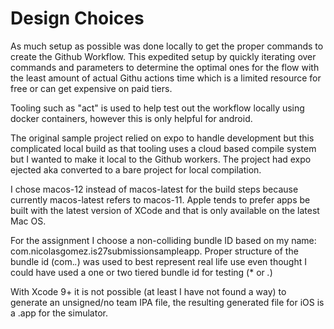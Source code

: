 # Design Choices

As much setup as possible was done locally to get the proper commands to create the Github Workflow. This expedited setup by quickly iterating over commands and parameters to determine the optimal ones for the flow with the least amount of actual Githu actions time which is a limited resource for free or can get expensive on paid tiers.

Tooling such as "act" is used to help test out the workflow locally using docker containers, however this is only helpful for android.

The original sample project relied on expo to handle development but this complicated local build as that tooling uses a cloud based compile system but I wanted to make it local to the Github workers. The project had expo ejected aka converted to a bare project for local compilation.

I chose macos-12 instead of macos-latest for the build steps because currently macos-latest refers to macos-11.
Apple tends to prefer apps be built with the latest version of XCode and that is only available on the latest Mac OS.

For the assignment I choose a non-colliding bundle ID based on my name: com.nicolasgomez.is27submissionsampleapp. Proper structure of the bundle id (com.*.*) was used to best represent real life use even thought I could have used a one or two tiered bundle id for testing (* or *.*)

With Xcode 9+ it is not possible (at least I have not found a way) to generate an unsigned/no team IPA file, the resulting generated file for iOS is a .app for the simulator.